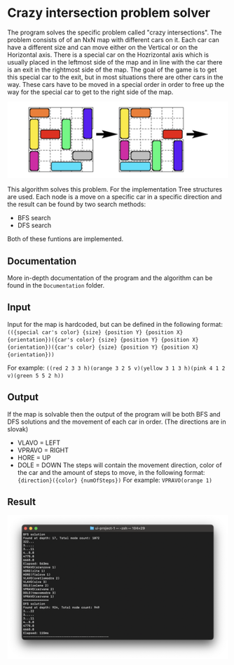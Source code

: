 # Crazy intersection problem solver
The program solves the specific problem called "crazy intersections". The problem consists of of an NxN map with different cars on it. Each car can have a different size and can move either on the Vertical or on the Horizontal axis. There is a special car on the Hozrizontal axis which is usually placed in the leftmost side of the map and in line with the car there is an exit in the rightmost side of the map. The goal of the game is to get this special car to the exit, but in most situations there are other cars in the way. These cars have to be moved in a special order in order to free up the way for the special car to get to the right side of the map.

<img src="/Showcase/problem.png">

This algorithm solves this problem. For the implementation Tree structures are used. Each node is a move on a specific car in a specific direction and the result can be found by two search methods:
- BFS search
- DFS search

Both of these funtions are implemented.

## Documentation
More in-depth documentation of the program and the algorithm can be found in the `Documentation` folder.

## Input
Input for the map is hardcoded, but can be defined in the following format:
`(({special car's color} {size} {position Y} {position X} {orientation})({car's color} {size} {position Y} {position X} {orientation})({car's color} {size} {position Y} {position X} {orientation}))`

For example:
`((red 2 3 3 h)(orange 3 2 5 v)(yellow 3 1 3 h)(pink 4 1 2 v)(green 5 5 2 h))`

## Output
If the map is solvable then the output of the program will be both BFS and DFS solutions and the movement of each car in order. (The directions are in slovak)
- VLAVO = LEFT
- VPRAVO = RIGHT
- HORE = UP
- DOLE = DOWN
The steps will contain the movement direction, color of the car and the amount of steps to move, in the following format:
`{direction}({color} {numOfSteps})`
For example:
`VPRAVO(orange 1)`

## Result
<img src="/Showcase/output.png">